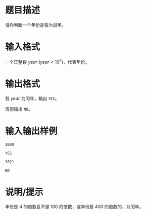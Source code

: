 # 题目描述

请你判断一个年份是否为闰年。

# 输入格式

一个正整数 $year~(year < {10}^4)$，代表年份。

# 输出格式

若 $year$ 为闰年，输出 `YES`。

否则输出 `NO`。

# 输入输出样例

```input1
2000
```

```output1
YES
```

```input2
2021
```

```output2
NO
```

# 说明/提示

年份是 $4$ 的倍数且不是 $100$ 的倍数，或年份是 $400$ 的倍数的，为闰年。
